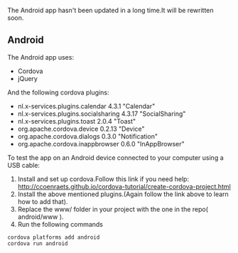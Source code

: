 The Android app hasn't been updated in a long time.It will be rewritten soon.
## Android
The Android app uses:
- Cordova
- jQuery
  
And the following cordova plugins:
- nl.x-services.plugins.calendar 4.3.1 "Calendar"
- nl.x-services.plugins.socialsharing 4.3.17 "SocialSharing"
- nl.x-services.plugins.toast 2.0.4 "Toast"
- org.apache.cordova.device 0.2.13 "Device"
- org.apache.cordova.dialogs 0.3.0 "Notification"
- org.apache.cordova.inappbrowser 0.6.0 "InAppBrowser"  
  
To test the app on an Android device connected to your computer using a USB cable:  
1. Install and set up cordova.Follow this link if you need help: http://ccoenraets.github.io/cordova-tutorial/create-cordova-project.html  
2. Install the above mentioned plugins.(Again follow the link above to learn how to add that).  
3. Replace the www/ folder in your project with the one in the repo( android/www ).  
4. Run the following commands  
```
cordova platforms add android
cordova run android
```
